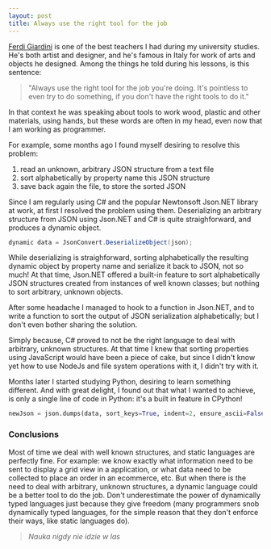 ```yaml
---
layout: post
title: Always use the right tool for the job
---
```


[Ferdi Giardini](http://www.ferdigiardini.com/) is one of the best teachers I had during my university studies. He's both artist and designer, and he's famous in Italy for work of arts and objects he designed.
Among the things he told during his lessons, is this sentence:

> "Always use the right tool for the job you're doing. It's pointless to even try to do something, if you don't have the right tools to do it."

In that context he was speaking about tools to work wood, plastic and other materials, using hands, but these words are often in my head, even now that I am working as programmer.

For example, some months ago I found myself desiring to resolve this problem:

1. read an unknown, arbitrary JSON structure from a text file
2. sort alphabetically by property name this JSON structure
3. save back again the file, to store the sorted JSON

Since I am regularly using C# and the popular Newtonsoft Json.NET library at work, at first I resolved the problem using them.
Deserializing an arbitrary structure from JSON using Json.NET and C# is quite straighforward, and produces a dynamic object.

```cs
dynamic data = JsonConvert.DeserializeObject(json);
```

While deserializing is straighforward, sorting alphabetically the resulting dynamic object by property name and serialize it back to JSON, not so much! At that time, Json.NET offered a built-in feature to sort alphabetically JSON structures created from instances of well known classes; but nothing to sort arbitrary, unknown objects.

After some headache I managed to hook to a function in Json.NET, and to write a function to sort the output of JSON serialization alphabetically; but I don't even bother sharing the solution.

Simply because, C# proved to not be the right language to deal with arbitrary, unknown structures. At that time I knew that sorting properties using JavaScript would have been a piece of cake, but since I didn't know yet how to use NodeJs and file system operations with it, I didn't try with it.

Months later I started studying Python, desiring to learn something different. And with great delight, I found out that what I wanted to achieve, is only a single line of code in Python: it's a built in feature in CPython!


```python
newJson = json.dumps(data, sort_keys=True, indent=2, ensure_ascii=False)
```

### Conclusions
Most of time we deal with well known structures, and static languages are perfectly fine. For example: we know exactly what information need to be sent to display a grid view in a application, or what data need to be collected to place an order in an ecommerce, etc.
But when there is the need to deal with arbitrary, unknown structures, a dynamic language could be a better tool to do the job.
Don't underestimate the power of dynamically typed languages just because they give freedom (many programmers snob dynamically typed languages, for the simple reason that they don't enforce their ways, like static languages do).

> *Nauka nigdy nie idzie w las*

